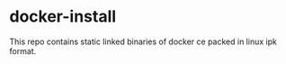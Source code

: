 # docker-install
This repo contains static linked binaries of docker ce packed in linux ipk format.

